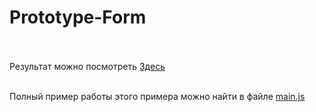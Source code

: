 # Prototype-Form<br><br>

Результат можно посмотреть <a href="https://onesuch.github.io/Prototype-Form/">Здесь</a><br><br>

Полный пример работы этого примера можно найти в файле <a href="#">main.js</a>
